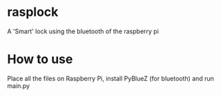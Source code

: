 # rasplock
A 'Smart' lock using the bluetooth of the raspberry pi

# How to use
Place all the files on Raspberry Pi, install PyBlueZ (for bluetooth) and run main.py
